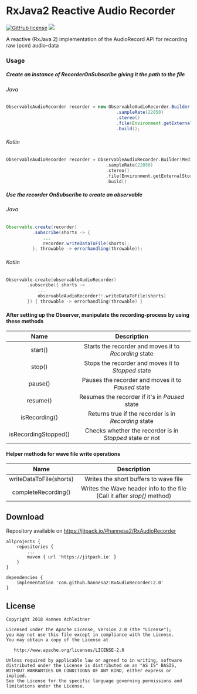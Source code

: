# RxJava2 Reactive Audio Recorder

[![GitHub license](https://img.shields.io/badge/license-Apache%20Version%202.0-blue.svg)](https://github.com/sbrukhanda/fragmentviewpager/blob/master/LICENSE.txt)
[![](https://jitpack.io/v/hannesa2/RxAudioRecorder.svg)](https://jitpack.io/#hannesa2/RxAudioRecorder)

A reactive (RxJava 2) implementation of the AudioRecord API for recording raw (pcm) audio-data

### Usage

##### Create an instance of RecorderOnSubscribe giving it the path to the file
###### Java
```java
ObservableAudioRecorder recorder = new ObservableAudioRecorder.Builder(MediaRecorder.AudioSource.CAMCORDER)
                                          .sampleRate(22050)
                                          .stereo()
                                          .file(Environment.getExternalStorageDirectory() + "/sample.wav")
                                          .build();
```
###### Kotlin
```kotlin
ObservableAudioRecorder recorder = ObservableAudioRecorder.Builder(MediaRecorder.AudioSource.CAMCORDER)
                                      .sampleRate(22050)
                                      .stereo()
                                      .file(Environment.getExternalStorageDirectory().absolutePath + "/sample.wav")
                                      .build()
```


##### Use the recorder OnSubscribe to create an observable
###### Java
```java
Observable.create(recorder)
          .subscribe(shorts -> {
              ...
              recorder.writeDataToFile(shorts);
          }, throwable -> errorhandling(throwable));
```
###### Kotlin
```kotlin
Observable.create(observableAudioRecorder)
        .subscribe({ shorts ->
            ...
            observableAudioRecorder!!.writeDataToFile(shorts)
        }) { throwable -> errorhandling(throwable) }
```

#### After setting up the Observer, manipulate the recording-process by using these methods

| Name | Description |
|:----:|:-----------:|
| start() | Starts the recorder and moves it to *Recording* state |
| stop() | Stops the recorder and moves it to *Stopped* state |
| pause() | Pauses the recorder and moves it to *Paused* state |
| resume() | Resumes the recorder if it's in *Paused* state |
| isRecording() | Returns true if the recorder is in *Recording* state |
| isRecordingStopped() | Checks whether the recorder is in *Stopped* state or not |

#### Helper methods for wave file write operations

| Name | Description |
|:----:|:-----------:|
| writeDataToFile(shorts) | Writes the short buffers to wave file |
| completeRecording() | Writes the Wave header info to the file (Call it after *stop()* method) |

## Download 
Repository available on https://jitpack.io/#hannesa2/RxAudioRecorder

```Gradle
allprojects {
    repositories {
        ...
        maven { url 'https://jitpack.io' }
    }
}
```
```Gradle
dependencies {
    implementation 'com.github.hannesa2:RxAudioRecorder:2.0'
}

```

## License 
```
Copyright 2018 Hannes Achleitner

Licensed under the Apache License, Version 2.0 (the "License");
you may not use this file except in compliance with the License.
You may obtain a copy of the License at

   http://www.apache.org/licenses/LICENSE-2.0

Unless required by applicable law or agreed to in writing, software
distributed under the License is distributed on an "AS IS" BASIS,
WITHOUT WARRANTIES OR CONDITIONS OF ANY KIND, either express or implied.
See the License for the specific language governing permissions and
limitations under the License.
```


